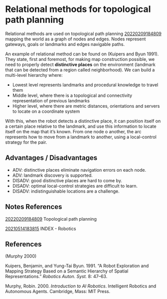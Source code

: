 ---
---
# Relational methods for topological path planning

Relational methods are used on topological path planning
[20220209184809](/notes/20220209184809) mapping the world as a graph of nodes and edges.
Nodes represent gateways, goals or landmarks and edges navigable paths.

An example of relational method can be found on (Kuipers and Byun 1991).
They state, first and foremost, for making map construction possible, we
need to properly detect **distinctive places** on the environment
(landmark that can be detected from a region called neighborhood). We
can build a multi-level hierarchy where:

-   Lowest level represents landmarks and procedural knowledge to travel
    them
-   Middle level, where there is a topological and connectivity
    representation of previous landmarks
-   Higher level, where there are metric distances, orientations and
    servers to locate on a coordinate system

With this, when the robot detects a distinctive place, it can position
itself on a certain place relative to the landmark, and use this
information to locate itself on the map that it’s known. From one node o
another, the arc represents how to move from a landmark to another,
using a local-control strategy for the pair.

## Advantages / Disadvantages

-   ADV: distinctive places eliminate navigation errors on each node.
-   ADV: landmark discovery is supported.
-   DISADV: good distinctive places are hard to come by.
-   DISADV: optimal local-control strategies are difficult to learn.
-   DISADV: indistinguishable locations are a challenge.

## Notes References

[20220209184809](/notes/20220209184809) Topological path planning

[20210514183815](/notes/20210514183815) INDEX - Robotics

## References

(Murphy 2000)

Kuipers, Benjamin, and Yung-Tai Byun. 1991. “A Robot Exploration and
Mapping Strategy Based on a Semantic Hierarchy of Spatial
Representations.” *Robotics Auton. Syst.* 8: 47–63.

Murphy, Robin. 2000. *Introduction to AI Robotics*. Intelligent Robotics
and Autonomous Agents. Cambridge, Mass: MIT Press.
